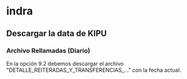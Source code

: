 # indra

## Descargar la data de KIPU
### Archivo Rellamadas (Diarío)
En la opción 9.2 debemos descargar el archivo "DETALLE_REITERADAS_Y_TRANSFERENCIAS_..." con la fecha actual.
